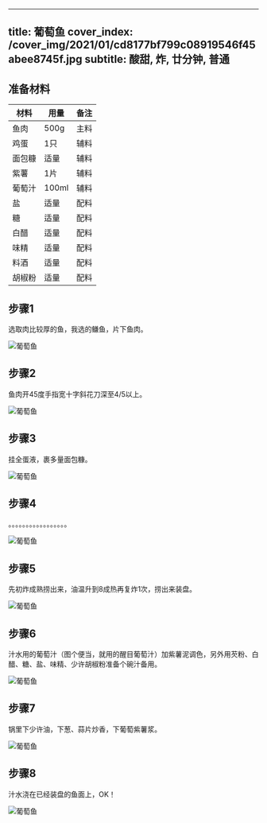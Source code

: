 
---
title: 葡萄鱼
cover_index: /cover_img/2021/01/cd8177bf799c08919546f45abee8745f.jpg
subtitle: 酸甜, 炸, 廿分钟, 普通
---

## 准备材料

| 材料     | 用量 | 备注|
| ------- | ----- | --- |
| 鱼肉 | 500g| 主料 |
| 鸡蛋 | 1只| 辅料 |
| 面包糠 | 适量| 辅料 |
| 紫薯 | 1片| 辅料 |
| 葡萄汁 | 100ml| 辅料 |
| 盐 | 适量| 配料 |
| 糖 | 适量| 配料 |
| 白醋 | 适量| 配料 |
| 味精 | 适量| 配料 |
| 料酒 | 适量| 配料 |
| 胡椒粉 | 适量| 配料 |

## 步骤1

选取肉比较厚的鱼，我选的鳒鱼，片下鱼肉。

![葡萄鱼](https://i8.meishichina.com/attachment/recipe/201001/201001191023074.JPG?x-oss-process=style/p320) 

## 步骤2

鱼肉开45度手指宽十字斜花刀深至4/5以上。

![葡萄鱼](https://i8.meishichina.com/attachment/recipe/201001/201001191024095.JPG?x-oss-process=style/p320) 

## 步骤3

挂全蛋液，裹多量面包糠。

![葡萄鱼](https://i8.meishichina.com/attachment/recipe/201001/201001191026534.JPG?x-oss-process=style/p320) 

## 步骤4

。。。。。。。。。。。。。。。。。

![葡萄鱼](https://i8.meishichina.com/attachment/recipe/201001/201001191111369.JPG?x-oss-process=style/p320) 

## 步骤5

先初炸成熟捞出来，油温升到8成热再复炸1次，捞出来装盘。

![葡萄鱼](https://i8.meishichina.com/attachment/recipe/201001/201001191114071.JPG?x-oss-process=style/p320) 

## 步骤6

汁水用的葡萄汁（图个便当，就用的醒目葡萄汁）加紫薯泥调色，另外用芡粉、白醋、糖、盐、味精、少许胡椒粉准备个碗汁备用。

![葡萄鱼](https://i8.meishichina.com/attachment/recipe/201001/201001191117406.JPG?x-oss-process=style/p320) 

## 步骤7

锅里下少许油，下葱、蒜片炒香，下葡萄紫薯浆。

![葡萄鱼](https://i8.meishichina.com/attachment/recipe/201001/201001191120107.JPG?x-oss-process=style/p320) 

## 步骤8

汁水浇在已经装盘的鱼面上，OK！

![葡萄鱼](https://i8.meishichina.com/attachment/recipe/201001/201001191122065.JPG?x-oss-process=style/p320) 

